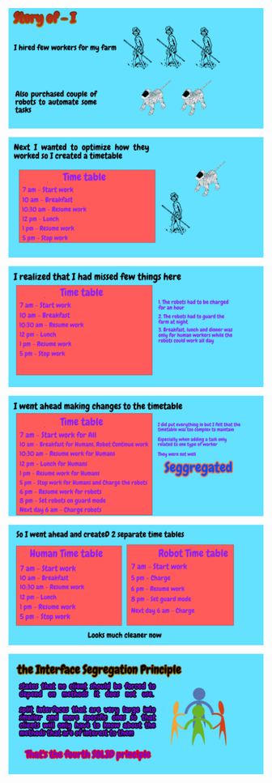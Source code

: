 
![](SOLID/InterfaceSeggregation/I-1.png)


![](SOLID/InterfaceSeggregation/I-2.png)


![](SOLID/InterfaceSeggregation/I-3.png)


![](SOLID/InterfaceSeggregation/I-4.png)


![](SOLID/InterfaceSeggregation/I-5.png)


![](SOLID/InterfaceSeggregation/I-6.png)
